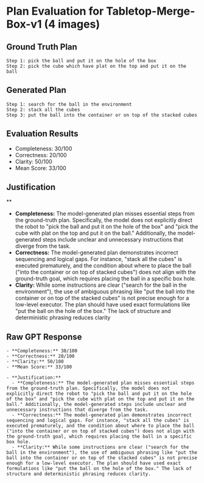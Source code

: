 # Plan Evaluation for Tabletop-Merge-Box-v1 (4 images)

## Ground Truth Plan
```
Step 1: pick the ball and put it on the hole of the box
Step 2: pick the cube which have plat on the top and put it on the ball
```

## Generated Plan
```
Step 1: search for the ball in the environment
Step 2: stack all the cubes
Step 3: put the ball into the container or on top of the stacked cubes
```

## Evaluation Results
- Completeness: 30/100
- Correctness: 20/100
- Clarity: 50/100
- Mean Score: 33/100

## Justification
**  
  - **Completeness:** The model-generated plan misses essential steps from the ground-truth plan. Specifically, the model does not explicitly direct the robot to "pick the ball and put it on the hole of the box" and "pick the cube with plat on the top and put it on the ball." Additionally, the model-generated steps include unclear and unnecessary instructions that diverge from the task.  
  - **Correctness:** The model-generated plan demonstrates incorrect sequencing and logical gaps. For instance, "stack all the cubes" is executed prematurely, and the condition about where to place the ball ("into the container or on top of stacked cubes") does not align with the ground-truth goal, which requires placing the ball in a specific box hole.  
  - **Clarity:** While some instructions are clear ("search for the ball in the environment"), the use of ambiguous phrasing like "put the ball into the container or on top of the stacked cubes" is not precise enough for a low-level executor. The plan should have used exact formulations like "put the ball on the hole of the box." The lack of structure and deterministic phrasing reduces clarity

## Raw GPT Response
```
- **Completeness:** 30/100  
- **Correctness:** 20/100  
- **Clarity:** 50/100  
- **Mean Score:** 33/100  

- **Justification:**  
  - **Completeness:** The model-generated plan misses essential steps from the ground-truth plan. Specifically, the model does not explicitly direct the robot to "pick the ball and put it on the hole of the box" and "pick the cube with plat on the top and put it on the ball." Additionally, the model-generated steps include unclear and unnecessary instructions that diverge from the task.  
  - **Correctness:** The model-generated plan demonstrates incorrect sequencing and logical gaps. For instance, "stack all the cubes" is executed prematurely, and the condition about where to place the ball ("into the container or on top of stacked cubes") does not align with the ground-truth goal, which requires placing the ball in a specific box hole.  
  - **Clarity:** While some instructions are clear ("search for the ball in the environment"), the use of ambiguous phrasing like "put the ball into the container or on top of the stacked cubes" is not precise enough for a low-level executor. The plan should have used exact formulations like "put the ball on the hole of the box." The lack of structure and deterministic phrasing reduces clarity.  
```
